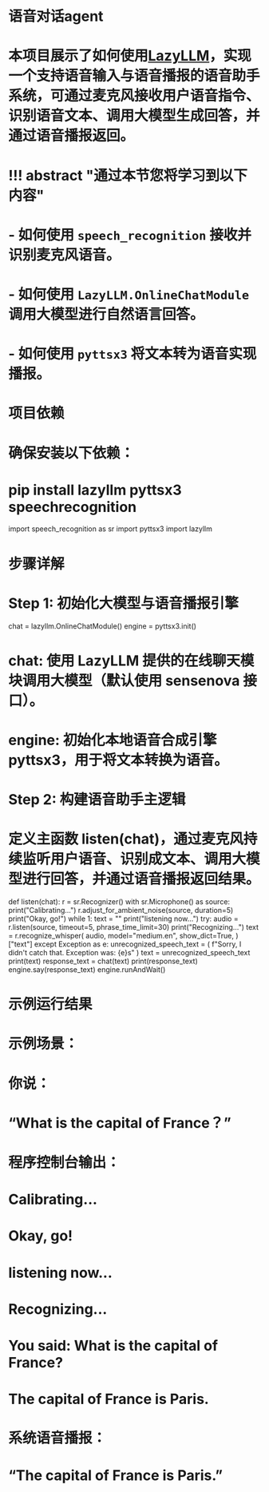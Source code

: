 # 语音对话agent

# 本项目展示了如何使用[LazyLLM](https://github.com/LazyAGI/LazyLLM)，实现一个支持语音输入与语音播报的语音助手系统，可通过麦克风接收用户语音指令、识别语音文本、调用大模型生成回答，并通过语音播报返回。

# !!! abstract "通过本节您将学习到以下内容"
# - 如何使用 `speech_recognition` 接收并识别麦克风语音。
# - 如何使用 `LazyLLM.OnlineChatModule` 调用大模型进行自然语言回答。
# - 如何使用 `pyttsx3` 将文本转为语音实现播报。


# 项目依赖
# 确保安装以下依赖：
# pip install lazyllm pyttsx3 speechrecognition

import speech_recognition as sr
import pyttsx3
import lazyllm


# 步骤详解
# Step 1: 初始化大模型与语音播报引擎

chat = lazyllm.OnlineChatModule()
engine = pyttsx3.init()

# chat: 使用 LazyLLM 提供的在线聊天模块调用大模型（默认使用 sensenova 接口）。
# engine: 初始化本地语音合成引擎 pyttsx3，用于将文本转换为语音。

# Step 2: 构建语音助手主逻辑
# 定义主函数 listen(chat)，通过麦克风持续监听用户语音、识别成文本、调用大模型进行回答，并通过语音播报返回结果。


def listen(chat):
    r = sr.Recognizer()
    with sr.Microphone() as source:
        print("Calibrating...")
        r.adjust_for_ambient_noise(source, duration=5)
        print("Okay, go!")
        while 1:
            text = ""
            print("listening now...")
            try:
                audio = r.listen(source, timeout=5, phrase_time_limit=30)
                print("Recognizing...")
                text = r.recognize_whisper(
                    audio,
                    model="medium.en",
                    show_dict=True,
                )["text"]
            except Exception as e:
                unrecognized_speech_text = (
                    f"Sorry, I didn't catch that. Exception was: {e}s"
                )
                text = unrecognized_speech_text
            print(text)
            response_text = chat(text)
            print(response_text)
            engine.say(response_text)
            engine.runAndWait()

# 示例运行结果

# 示例场景：

# 你说：
# “What is the capital of France？”

# 程序控制台输出：
# Calibrating...
# Okay, go!
# listening now...
# Recognizing...
# You said: What is the capital of France?
# The capital of France is Paris.

# 系统语音播报：
# “The capital of France is Paris.”
